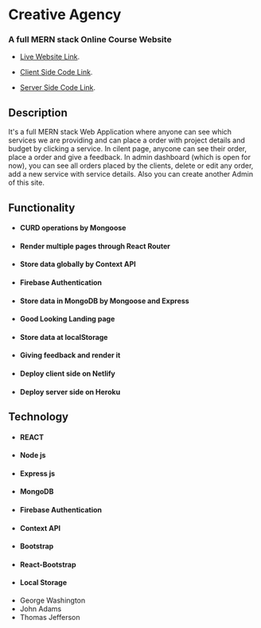 
# Creative Agency
### A full MERN stack Online Course Website

* [Live Website Link](https://creative-agency-75c66.web.app/).

* [Client Side Code Link](https://github.com/sajib581/creative-agency-client).

* [Server Side Code Link](https://github.com/sajib581/creative-agenct-server).

## Description
It's a full MERN stack Web Application where anyone can see which services we are providing and can place a order with project details and budget by clicking a service. In cilent page, anycone can see their order, place a order and give a feedback. In admin dashboard (which is open for now), you can see all orders placed by the clients, delete or edit any order, add a new service with service details. Also you can create another Admin of this site.

## Functionality
- #### CURD operations by Mongoose
- #### Render multiple pages through React Router
- #### Store data globally by Context API
- #### Firebase Authentication
- #### Store data in MongoDB by Mongoose and Express
- #### Good Looking Landing page
- #### Store data at localStorage
- #### Giving feedback and render it
- #### Deploy client side on Netlify
- #### Deploy server side on Heroku

## Technology
- #### REACT
- #### Node js
- #### Express js
- #### MongoDB
- #### Firebase Authentication
- #### Context API
- #### Bootstrap
- #### React-Bootstrap
- #### Local Storage
- George Washington
- John Adams
- Thomas Jefferson

